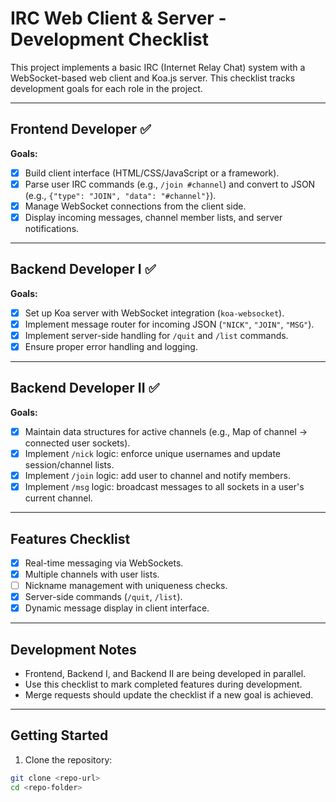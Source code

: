 # IRC Web Client & Server - Development Checklist

This project implements a basic IRC (Internet Relay Chat) system with a WebSocket-based web client and Koa.js server. This checklist tracks development goals for each role in the project.

---

## Frontend Developer ✅

**Goals:**
- [x] Build client interface (HTML/CSS/JavaScript or a framework).  
- [x] Parse user IRC commands (e.g., `/join #channel`) and convert to JSON (e.g., `{"type": "JOIN", "data": "#channel"}`).  
- [x] Manage WebSocket connections from the client side.  
- [x] Display incoming messages, channel member lists, and server notifications.

---

## Backend Developer I ✅

**Goals:**
- [x] Set up Koa server with WebSocket integration (`koa-websocket`).  
- [x] Implement message router for incoming JSON (`"NICK"`, `"JOIN"`, `"MSG"`).  
- [x] Implement server-side handling for `/quit` and `/list` commands.  
- [x] Ensure proper error handling and logging.

---

## Backend Developer II ✅

**Goals:**
- [x] Maintain data structures for active channels (e.g., Map of channel → connected user sockets).  
- [x] Implement `/nick` logic: enforce unique usernames and update session/channel lists.  
- [x] Implement `/join` logic: add user to channel and notify members.  
- [x] Implement `/msg` logic: broadcast messages to all sockets in a user's current channel.

---

## Features Checklist

- [x] Real-time messaging via WebSockets.  
- [x] Multiple channels with user lists.  
- [ ] Nickname management with uniqueness checks.  
- [x] Server-side commands (`/quit`, `/list`).  
- [x] Dynamic message display in client interface.

---

## Development Notes
- Frontend, Backend I, and Backend II are being developed in parallel.  
- Use this checklist to mark completed features during development.  
- Merge requests should update the checklist if a new goal is achieved.

---

## Getting Started

1. Clone the repository:  
```bash
git clone <repo-url>
cd <repo-folder>
